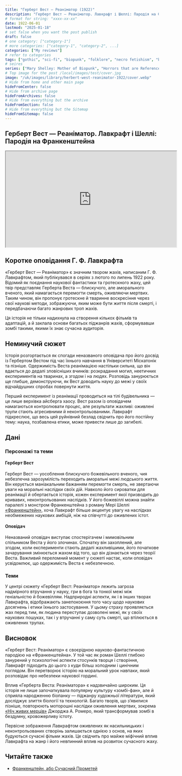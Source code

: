 ```yaml
---
title: "Герберт Вест — Реаніматор (1922)"
description: "Герберт Вест — Реаніматор. Лавкрафт і Шеллі: Пародія на Франкенштейна"
# format for string: "xxxx-xx-xx"
date: 1922-06-01
lastmod: "2025-01-18"
# set false when you want the post publish
draft: false
# one category: ["category-1"]
# more categories: ["category-1", "category-2", ...]
categories: ["My reviews"]
# refer to categories
tags: ["gothic", "sci-fi", "biopunk", "folklore", "necro fetishism", "biohazard", "zombie", "mary shelley", "lovecraft"]
# seires
series: ["Mary Shelley: Mother of Biopunk", "Horrors that are Referenced"]
# Top image for the post /local/images/test/cover.jpg
image: "/uk/images/library/herbert-west-reanimator-1922/cover.webp"
# Hide from home and other main page
hideFromCenter: false
# Hide from archive page
hideFromArchives: false
# Hide from everything but the archive
hideFromSection: false
# Hide from everything but the Sitemap
hideFromSitemap: false
---
```

## Герберт Вест — Реаніматор. Лавкрафт і Шеллі: Пародія на Франкенштейна

<div class="t_center castration cover p_relative atcScreen">
	<iframe width="560" height="315" src="https://www.youtube.com/embed/RtdTLgehrvQ?si=yhRHbkplGD3wfbqp" title="YouTube video player" allow="accelerometer; autoplay; clipboard-write; encrypted-media; gyroscope; picture-in-picture; web-share" referrerpolicy="strict-origin-when-cross-origin" allowfullscreen></iframe>
</div>

## Коротке оповідання Г. Ф. Лавкрафта

«Герберт Вест — Реаніматор» є значним твором жахів, написаним Г. Ф. Лавкрафтом, який публікувався в серіях з лютого по липень 1922 року. Відомий як поєднання наукової фантастики та гротескного жаху, цей твір представляє Герберта Веста — блискучого, але аморального вченого, який намагається перемогти смерть, оживляючи мертвих. Таким чином, він пропонує гротескне й тваринне воскресіння через свої наукові методи, зображуючи, яким може бути життя після смерті, і передбачаючи багато жанрових троп жахів.

Ця історія не тільки надихнула на створення кількох фільмів та адаптацій, а й заклала основи багатьох піджанрів жахів, сформувавши зомбі такими, якими їх знає сучасна аудиторія.

## Неминучий сюжет

Історія розгортається як спогади неназваного оповідача про його досвід із Гербертом Вестом під час їхнього навчання в Університеті Міскатонік та пізніше. Одержимість Веста реанімацією настільки сильна, що він вдається до дедалі зловісніших вчинків: розкрадання могил, неетичних експериментів на тваринах, а згодом і на людях. Розповідь занурюється ще глибше, демонструючи, як Вест доводить науку до межі у своїх відчайдушних спробах повернути життя.

Перший експеримент із реанімації проводиться на тілі будівельника — це лише верхівка айсберга хаосу. Вест разом із оповідачем намагаються контролювати процес, але результати жахливі: оживлені трупи стають агресивними й неконтрольованими. Лавкрафт підкреслює, що весь цей руйнівний безлад свідчить про його постійну тему: наука, позбавлена етики, може привести лише до загибелі.

## Дані

### Персонажі та теми

#### Герберт Вест

Герберт Вест — уособлення блискучого божевільного вченого, чия небезпечна зарозумілість переходить аморальні межі людського життя. Він керується маніакальним бажанням перемогти смерть, не звертаючи уваги на моральні наслідки своїх дій. Навколо його сироватки для реанімації й обертається історія, кожен експеримент якої призводить до кривавих, неконтрольованих наслідків. У його божевіллі можна знайти паралелі з монстром Франкенштейна з роману Мері Шеллі <a href="/uk/library/frankenstein-1818/" target="_blank">«Франкенштейн»</a>, хоча Лавкрафт більше акцентує увагу на наслідках необмежених наукових амбіцій, ніж на співчутті до оживлених істот.

#### Оповідач

Неназваний оповідач виступає спостерігачем і мимовільним спільником Веста у його злочинах. Спочатку він захоплений, але згодом, коли експерименти стають дедалі жахливішими, його початкове зачарування змінюється жахом від того, що він дізнається через теорії Веста. Важливий переломний момент у сюжеті настає, коли оповідач усвідомлює, що одержимість Веста є небезпечною.

### Теми

У центрі сюжету «Герберт Вест: Реаніматор» лежить загроза надмірного втручання у науку, гри в бога та тонкої межі між геніальністю й божевіллям. Надприродні аспекти, як і в інших творах Лавкрафта, відображають занепокоєння того часу щодо наукових досягнень і етики їхнього застосування. У цьому страху проявляється жах перед тим, як людина переступає дозволені межі, як у своїх наукових пошуках, так і у втручанні у саму суть смерті, що втілюється в оживлених трупах.

## Висновок

«Герберт Вест: Реаніматор» є своєрідною науково-фантастичною пародією на «Франкенштейна». У той час як роман Шеллі глибоко занурений у психологічні аспекти стосунків творця і створіння, Лавкрафт підходить до цього з куди більш холодним і цинічним поглядом. Він перетворює історію на моральний урок навпаки, який розповідає про небезпеки наукової гордині.

Вплив «Герберта Веста: Реаніматора» є надзвичайно широким. Ця історія не лише започаткувала популярну культуру «зомбі-фан», але й сприяла народженню біопанку — піджанру художньої літератури, який досліджує злиття біології та технологій. Багато творів, що з’явилися пізніше, повторюють моторошні наслідки оживлення мертвих, зокрема <a href="/uk/library/night-of-the-living-dead-1968/" target="_blank">«Ніч живих мерців»</a> Джорджа А. Ромеро, який трансформував зомбі в бездумну, кровожерливу істоту.

Первісне зображення Лавкрафтом оживлених як насильницьких і неконтрольованих створінь залишається однією з основ, на яких будуються сучасні фільми жахів. Це свідчить про майже міфічний вплив Лавкрафта на жанр і його невпинний вплив на розвиток сучасного жаху.

## Читайте также

<ul>
	<li><a href="/uk/library/frankenstein-1818/" target="_blank">
		Франкенштейн, або Сучасний Прометей
	</a></li>
</ul>